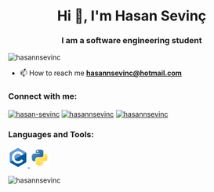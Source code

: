 <h1 align="center">Hi 👋, I'm Hasan Sevinç</h1>
<h3 align="center">I am a software engineering student</h3>

<p align="left"> <img src="https://komarev.com/ghpvc/?username=hasannsevinc&label=Profile%20views&color=0e75b6&style=flat" alt="hasannsevinc" /> </p>

- 📫 How to reach me **hasannsevinc@hotmail.com**

<h3 align="left">Connect with me:</h3>
<p align="left">
<a href="https://linkedin.com/in/hasan-sevinc" target="blank"><img align="center" src="https://raw.githubusercontent.com/rahuldkjain/github-profile-readme-generator/master/src/images/icons/Social/linked-in-alt.svg" alt="hasan-sevinc" height="30" width="40" /></a>
<a href="https://instagram.com/hasannsevinc" target="blank"><img align="center" src="https://raw.githubusercontent.com/rahuldkjain/github-profile-readme-generator/master/src/images/icons/Social/instagram.svg" alt="hasannsevinc" height="30" width="40" /></a>
<a href="https://www.leetcode.com/hasannsevinc" target="blank"><img align="center" src="https://raw.githubusercontent.com/rahuldkjain/github-profile-readme-generator/master/src/images/icons/Social/leet-code.svg" alt="hasannsevinc" height="30" width="40" /></a>
</p>

<h3 align="left">Languages and Tools:</h3>
<p align="left"> <a href="https://www.cprogramming.com/" target="_blank" rel="noreferrer"> <img src="https://raw.githubusercontent.com/devicons/devicon/master/icons/c/c-original.svg" alt="c" width="40" height="40"/> </a> <a href="https://www.python.org" target="_blank" rel="noreferrer"> <img src="https://raw.githubusercontent.com/devicons/devicon/master/icons/python/python-original.svg" alt="python" width="40" height="40"/> </a> </p>

<p><img align="center" src="https://github-readme-stats.vercel.app/api/top-langs?username=hasannsevinc&show_icons=true&locale=en&layout=compact" alt="hasannsevinc" /></p>
